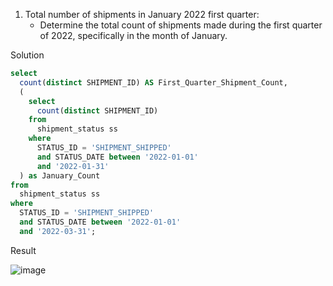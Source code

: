 1.  Total number of shipments in January 2022 first quarter:
    * Determine the total count of shipments made during the first quarter of 2022, specifically in the month of January.
  
Solution
```SQL
select 
  count(distinct SHIPMENT_ID) AS First_Quarter_Shipment_Count, 
  (
    select 
      count(distinct SHIPMENT_ID) 
    from 
      shipment_status ss 
    where 
      STATUS_ID = 'SHIPMENT_SHIPPED' 
      and STATUS_DATE between '2022-01-01' 
      and '2022-01-31'
  ) as January_Count 
from 
  shipment_status ss 
where 
  STATUS_ID = 'SHIPMENT_SHIPPED' 
  and STATUS_DATE between '2022-01-01' 
  and '2022-03-31';

```
Result

![image](https://github.com/Nishtha-Jain-1119/Training-Assignment/assets/127538617/f24a713f-d056-424c-a1ab-3e85c41a55f7)

